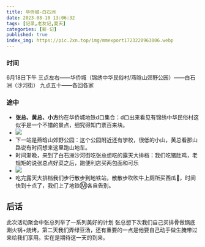 ```yaml
---
title: 华侨城-白石洲
date: 2023-08-10 13:06:32
tags: [记录,老友记,夏天]
categories: [新·记]
published: true
index_img: https://pic.2xn.top/img/mmexport1723220963006.webp
---
```

### 时间
6月18日下午
三点左右——华侨城（锦绣中华民俗村/燕晗山郊野公园）——白石洲（沙河街）
九点五十——各回各家

### 途中

- **张总、黄总、小方**约在华侨城地铁d口集合：d口出来看见有锦绣中华民俗村这似乎是一个不错的景点，细究得知门票百来块。
- ![](202211032057134.webp)
- 下一站是燕晗山郊野公园：这个公园附近还有学校，很低的小山，黄总看那山路说有时间想来这里跑山地车。
- 时间渐晚，来到了白石洲沙河街吃张总想吃的露天大排档：我们吃猪肚鸡，老规矩的说张总点好菜之后，跑便利店买两包面和可乐
- ![](202211032057135.webp)
- 吃完露天大排档我们步行散步到地铁站，散散步吹吹牛上厕所买西瓜🍉，时间快到十点了，我们上了地铁Ⓜ️各自告别。
## 后话
此次活动聚会中张总列举了一系列美好的计划
张总想下次我们自己买排骨做锅底涮火锅+烧烤，第二天我们弄绿豆汤，还有重要的一点是他要自己动手做生腌带过来给我们享用。实在是期待这一天的到来。

